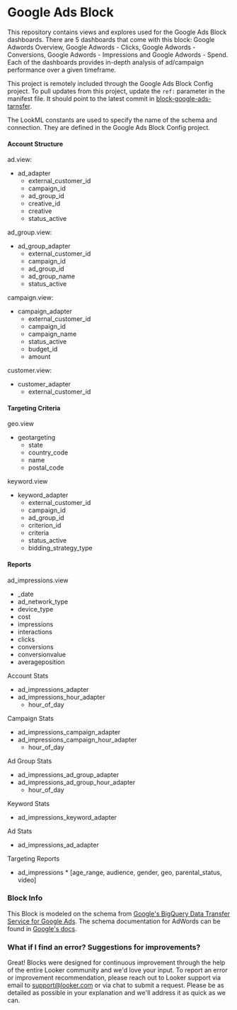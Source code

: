 # Google Ads Block

This repository contains views and explores used for the Google Ads Block dashboards.
There are 5 dashboards that come with this block: Google Adwords Overview, Google Adwords - Clicks,
Google Adwords - Conversions, Google Adwords - Impressions and Google Adwords - Spend. Each of the dashboards
provides in-depth analysis of ad/campaign performance over a given timeframe.

This project is remotely included through the Google Ads Block Config project.
To pull updates from this project, update the `ref:` parameter in the manifest file. It should point to the latest commit
in [block-google-ads-tarnsfer](https://github.com/looker/block-google-ads-transfer/commits/master).

The LookML constants are used to specify the name of the schema and connection. They are defined in the Google Ads
Block Config project.
#### Account Structure

ad.view:
 - ad_adapter
   - external_customer_id
   - campaign_id
   - ad_group_id
   - creative_id
   - creative
   - status_active

ad_group.view:
 - ad_group_adapter
   - external_customer_id
   - campaign_id
   - ad_group_id
   - ad_group_name
   - status_active

campaign.view:
 - campaign_adapter
   - external_customer_id
   - campaign_id
   - campaign_name
   - status_active
   - budget_id
   - amount

customer.view:
 - customer_adapter
   - external_customer_id

#### Targeting Criteria
geo.view
 - geotargeting
   - state
   - country_code
   - name
   - postal_code

keyword.view
 - keyword_adapter
   - external_customer_id
   - campaign_id
   - ad_group_id
   - criterion_id
   - criteria
   - status_active
   - bidding_strategy_type

#### Reports

ad_impressions.view
 - _date
 - ad_network_type
 - device_type
 - cost
 - impressions
 - interactions
 - clicks
 - conversions
 - conversionvalue
 - averageposition

Account Stats
 - ad_impressions_adapter
 - ad_impressions_hour_adapter
   - hour_of_day

Campaign Stats
 - ad_impressions_campaign_adapter
 - ad_impressions_campaign_hour_adapter
   - hour_of_day

Ad Group Stats
 - ad_impressions_ad_group_adapter
 - ad_impressions_ad_group_hour_adapter
   - hour_of_day

Keyword Stats
 - ad_impressions_keyword_adapter

Ad Stats
 - ad_impressions_ad_adapter

Targeting Reports
 - ad_impressions * [age_range, audience, gender, geo, parental_status, video]


### Block Info

This Block is modeled on the schema from [Google's BigQuery Data Transfer Service for Google Ads](https://cloud.google.com/bigquery/docs/adwords-transfer).
The schema documentation for AdWords can be found in [Google's docs](https://developers.google.com/adwords/api/docs/appendix/reports).

### What if I find an error? Suggestions for improvements?

Great! Blocks were designed for continuous improvement through the help of the entire Looker community and we'd love your input. To report an error or improvement recommendation, please reach out to Looker support via email to support@looker.com or via chat to submit a request. Please be as detailed as possible in your explanation and we'll address it as quick as we can.
